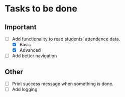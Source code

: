 # Tasks to be done

## Important

- [ ] Add functionality to read students' attendence data.
  - [x] Basic
  - [x] Advanced
- [ ] Add better navigation

## Other

- [ ] Print success message when something is done.
- [ ] Add logging
